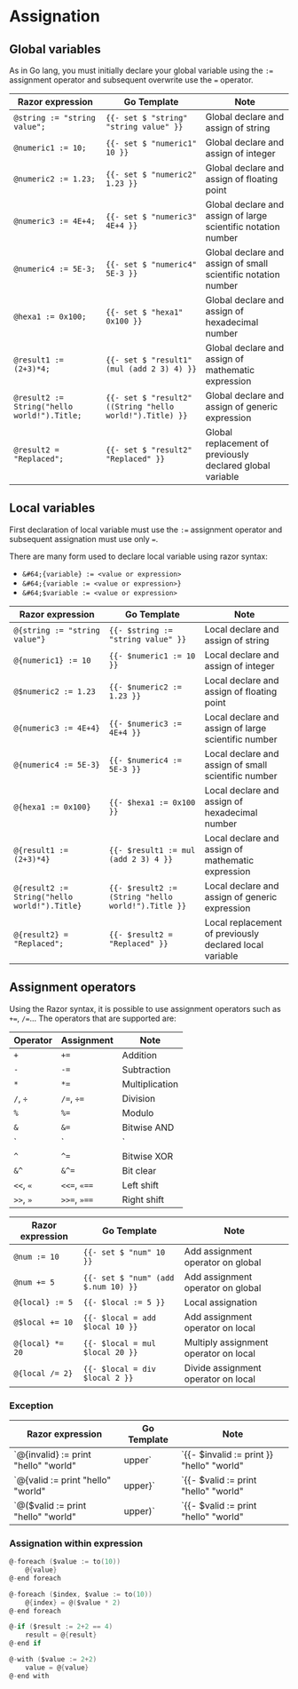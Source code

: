 
# Assignation

## Global variables

As in Go lang, you must initially declare your global variable using the `:=` assignment operator and subsequent overwrite use the `=` operator.

| Razor expression                            | Go Template                                                                     | Note
| ----------------                            | -----------                                                                     | ----
| `@string := "string value";`                | `{{- set $ "string" "string value" }}`                   | Global declare and assign of string
| `@numeric1 := 10;`                          | `{{- set $ "numeric1" 10 }}`                             | Global declare and assign of integer
| `@numeric2 := 1.23;`                        | `{{- set $ "numeric2" 1.23 }}`                           | Global declare and assign of floating point
| `@numeric3 := 4E+4;`                        | `{{- set $ "numeric3" 4E+4 }}`                           | Global declare and assign of large scientific notation number
| `@numeric4 := 5E-3;`                        | `{{- set $ "numeric4" 5E-3 }}`                           | Global declare and assign of small scientific notation number
| `@hexa1 := 0x100;`                          | `{{- set $ "hexa1" 0x100 }}`                             | Global declare and assign of hexadecimal number
| `@result1 := (2+3)*4;`                      | `{{- set $ "result1" (mul (add 2 3) 4) }}`               | Global declare and assign of mathematic expression
| `@result2 := String("hello world!").Title;` | `{{- set $ "result2" ((String "hello world!").Title) }}` | Global declare and assign of generic expression
| `@result2 = "Replaced";`                    | `{{- set $ "result2" "Replaced" }}`                      | Global replacement of previously declared global variable

## Local variables

First declaration of local variable must use the `:=` assignment operator and subsequent assignation must use only `=`.

There are many form used to declare local variable using razor syntax:

- `&#64;{variable} := <value or expression>`
- `&#64;{variable := <value or expression>}`
- `&#64;$variable := <value or expression>`

| Razor expression                             | Go Template                                        | Note
| ----------------                             | -----------                                        | ----
| `@{string := "string value"}`                | `{{- $string := "string value" }}`                 | Local declare and assign of string
| `@{numeric1} := 10`                          | `{{- $numeric1 := 10 }}`                           | Local declare and assign of integer
| `@$numeric2 := 1.23`                         | `{{- $numeric2 := 1.23 }}`                         | Local declare and assign of floating point
| `@{numeric3 := 4E+4}`                        | `{{- $numeric3 := 4E+4 }}`                         | Local declare and assign of large scientific number
| `@{numeric4 := 5E-3}`                        | `{{- $numeric4 := 5E-3 }}`                         | Local declare and assign of small scientific number
| `@{hexa1 := 0x100}`                          | `{{- $hexa1 := 0x100 }}`                           | Local declare and assign of hexadecimal number
| `@{result1 := (2+3)*4}`                      | `{{- $result1 := mul (add 2 3) 4 }}`               | Local declare and assign of mathematic expression
| `@{result2 := String("hello world!").Title}` | `{{- $result2 := (String "hello world!").Title }}` | Local declare and assign of generic expression
| `@{result2} = "Replaced";`                   | `{{- $result2 = "Replaced" }}`                     | Local replacement of previously declared local variable

## Assignment operators

Using the Razor syntax, it is possible to use assignment operators such as `+=`, `/=`... The operators that are supported are:

| Operator    | Assignment   | Note
| ----------- | ------------ | ----
| `+`         | `+=`         | Addition
| `-`         | `-=`         | Subtraction
| `*`         | `*=`         | Multiplication
| `/`, `÷`    | `/=`, `÷=`   | Division
| `%`         | `%=`         | Modulo
| `&`         | `&=`         | Bitwise AND
| `|`         | `|=`         | Bitwise OR
| `^`         | `^=`         | Bitwise XOR
| `&^`        | `&^=`        | Bit clear
| `<<`, `«`   | `<<=`, `«==` | Left shift
| `>>`, `»`   | `>>=`, `»==` | Right shift

| Razor expression  | Go Template                         | Note
| ----------------  | -----------                         | ----
| `@num := 10`      | `{{- set $ "num" 10 }}`             | Add assignment operator on global
| `@num += 5`       | `{{- set $ "num" (add $.num 10) }}` | Add assignment operator on global
| `@{local} := 5`   | `{{- $local := 5 }}`                | Local assignation
| `@$local += 10`   | `{{- $local = add $local 10 }}`     | Add assignment operator on local
| `@{local} *= 20`  | `{{- $local = mul $local 20 }}`     | Multiply assignment operator on local
| `@{local /= 2}`   | `{{- $local = div $local 2 }}`      | Divide assignment operator on local

### Exception

| Razor expression                                | Go Template                                        | Note
| ----------------                                | -----------                                        | ----
| `@{invalid} := print "hello" "world" | upper`   | `{{- $invalid := print }} "hello" "world" | upper` | Using a mixup of go template expression and razor expression could lead to undesired result
| `@{valid := print "hello" "world" | upper}`     | `{{- $valid := print "hello" "world" | upper }}`   | Enclosing the whole assignation statement within {} ensures that the whole expression is assigned
| `@($valid := print "hello" "world" | upper)`    | `{{- $valid := print "hello" "world" | upper }}`   | Using that syntax give the exact same result

### Assignation within expression

```go
@-foreach ($value := to(10))
    @{value}
@-end foreach
```

```go
@-foreach ($index, $value := to(10))
    @{index} = @($value * 2)
@-end foreach
```

```go
@-if ($result := 2+2 == 4)
    result = @{result}
@-end if
```

```go
@-with ($value := 2+2)
    value = @{value}
@-end with
```

